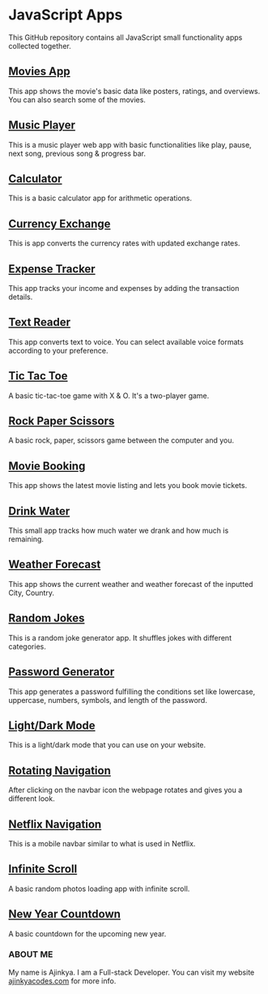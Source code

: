 # JavaScript Apps

This GitHub repository contains all JavaScript small functionality apps collected together.

## [Movies App](https://ajinkyacodes.github.io/javascript-apps/movies-app)
This app shows the movie's basic data like posters, ratings, and overviews. You can also search some of the movies.

## [Music Player](https://ajinkyacodes.github.io/javascript-apps/music-player)
This is a music player web app with basic functionalities like play, pause, next song, previous song & progress bar.

## [Calculator](https://ajinkyacodes.github.io/javascript-apps/calculator)
This is a basic calculator app for arithmetic operations.

## [Currency Exchange](https://ajinkyacodes.github.io/javascript-apps/currency-exchange)
This is app converts the currency rates with updated exchange rates.

## [Expense Tracker](https://ajinkyacodes.github.io/javascript-apps/expense-tracker)
This app tracks your income and expenses by adding the transaction details.

## [Text Reader](https://ajinkyacodes.github.io/javascript-apps/text-reader)
This app converts text to voice. You can select available voice formats according to your preference.

## [Tic Tac Toe](https://ajinkyacodes.github.io/javascript-apps/tic-tac-toe-basic)
A basic tic-tac-toe game with X & O. It's a two-player game.

## [Rock Paper Scissors](https://ajinkyacodes.github.io/javascript-apps/rock-paper-scissors)
A basic rock, paper, scissors game between the computer and you.

## [Movie Booking](https://ajinkyacodes.github.io/javascript-apps/movie-booking)
This app shows the latest movie listing and lets you book movie tickets.

## [Drink Water](https://ajinkyacodes.github.io/javascript-apps/drink-water)
This small app tracks how much water we drank and how much is remaining.

## [Weather Forecast](https://ajinkyacodes.github.io/javascript-apps/weather-forecast)
This app shows the current weather and weather forecast of the inputted City, Country.

## [Random Jokes](https://ajinkyacodes.github.io/javascript-apps/random-jokes/)
This is a random joke generator app. It shuffles jokes with different categories.

## [Password Generator](https://ajinkyacodes.github.io/javascript-apps/password-generator)
This app generates a password fulfilling the conditions set like lowercase, uppercase, numbers, symbols, and length of the password.

## [Light/Dark Mode](https://ajinkyacodes.github.io/javascript-apps/light-dark-mode)
This is a light/dark mode that you can use on your website.

## [Rotating Navigation](https://ajinkyacodes.github.io/javascript-apps/rotating-navigation)
After clicking on the navbar icon the webpage rotates and gives you a different look.

## [Netflix Navigation](https://ajinkyacodes.github.io/javascript-apps/netflix-navigation)
This is a mobile navbar similar to what is used in Netflix.

## [Infinite Scroll](https://ajinkyacodes.github.io/javascript-apps/infinite-scroll)
A basic random photos loading app with infinite scroll.

## [New Year Countdown](https://ajinkyacodes.github.io/javascript-apps/new-year-countdown)
A basic countdown for the upcoming new year.

### ABOUT ME
My name is Ajinkya. I am a Full-stack Developer. You can visit my website [ajinkyacodes.com](https://ajinkyacodes.com) for more info.

